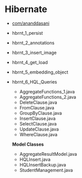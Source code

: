 # Hibernate

* [com/ananddasani](https://github.com/ananddasani/Advance-Java-Practice-Course/tree/main/Hibernate/src/main/java)
* hbrnt_1_persist
* hbrnt_2_annotations
* hbrnt_3_insert_image
* hbrnt_4_get_load
* hbrnt_5_embedding_object
* hbrnt_6_HQL_Queries
  * AggregateFunctions_1.java
  * AggregateFunctions_2.java
  * DeleteClause.java
  * FromClause.java
  * GroupByClause.java
  * InsertClause.java
  * SelectClause.java
  * UpdateClause.java
  * WhereClause.java
  
  **Model Classes**
  * AggregateResultModel.java
  * HQLInsert.java
  * HQLInsertBackup.java
  * StudentManagement.java
